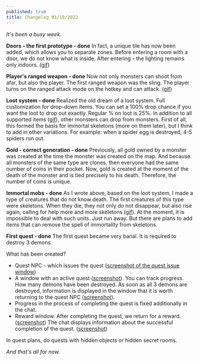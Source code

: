 ```yaml
---
published: true
title: Changelog 03/19/2022
---
```

_It's been a busy week._

**Doors - the first prototype - done**
In fact, a unique tile has now been added, which allows you to separate zones. Before entering a room with a door, we do not know what is inside. After entering - the lighting remains only indoors. ([gif](https://img.itch.zone/aW1nLzg0NTI2MjUuZ2lm/original/4ApKuZ.gif))

**Player's ranged weapon - done**
Now not only monsters can shoot from afar, but also the player. The first ranged weapon was the sling. The player turns on the ranged attack mode on the hotkey and can attack. ([gif](https://img.itch.zone/aW1nLzg0NTI2NDcuZ2lm/original/tqOpMr.gif))

**Loot system - done**
Realized the old dream of a loot system. Full customization for drop-down items. You can set a 100% drop chance if you want the loot to drop out exactly. Regular % on loot is 25%. In addition to all supported items ([gif](https://img.itch.zone/aW1nLzg0NTI2NDguZ2lm/original/A3lLaO.gif)), other monsters can drop from monsters. First of all, this formed the basis for immortal skeletons (more on them later), but I think to add in other variations. For example: when a spider egg is destroyed, 4-5 spiders run out.

**Gold - correct generation - done**
Previously, all gold owned by a monster was created at the time the monster was created on the map. And because all monsters of the same type are clones, then everyone had the same number of coins in their pocket. Now, gold is created at the moment of the death of the monster and is tied precisely to his death. Therefore, the number of coins is unique.

**Immortal mobs - done**
As I wrote above, based on the loot system, I made a type of creatures that do not know death. The first creatures of this type were skeletons. When they die, they not only do not disappear, but also rise again, calling for help more and more skeletons ([gif](https://img.itch.zone/aW1nLzg0NTI2NTQuZ2lm/original/2xQzC6.gif)). At the moment, it is impossible to deal with such units. Just run away. But there are plans to add items that can remove the spell of immortality from skeletons.

**First quest - done**
The first quest became very banal. It is required to destroy 3 demons.

What has been created?

- Quest NPC - which issues the quest ([screenshot of the quest issue window](https://img.itch.zone/aW1nLzg0NTI2NjAucG5n/original/h2NuyY.png))
- A window with an active quest ([screenshot](https://img.itch.zone/aW1nLzg0NTI2NjUucG5n/original/B3jYrF.png)). You can track progress. How many demons have been destroyed. As soon as all 3 demons are destroyed, information is displayed in the window that it is worth returning to the quest NPC ([screenshot](https://img.itch.zone/aW1nLzg0NTI2NzAucG5n/original/mDfZTE.png)).
- Progress in the process of completing the quest is fixed additionally in the chat.
- Reward window. After completing the quest, we return for a reward. ([screenshot](https://img.itch.zone/aW1nLzg0NTI2NzQucG5n/original/VC9IuW.png)) The chat displays information about the successful completion of the quest. ([screenshot](https://img.itch.zone/aW1nLzg0NTI3NTQucG5n/original/C%2BxRqB.png))

In quest plans, do quests with hidden objects or hidden secret rooms.

_And that's all for now._
